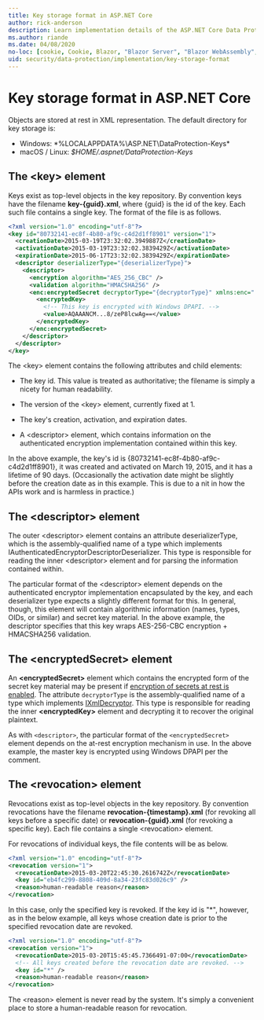 ```yaml
---
title: Key storage format in ASP.NET Core
author: rick-anderson
description: Learn implementation details of the ASP.NET Core Data Protection key storage format.
ms.author: riande
ms.date: 04/08/2020
no-loc: [cookie, Cookie, Blazor, "Blazor Server", "Blazor WebAssembly", "Identity", "Let's Encrypt", Razor, SignalR]
uid: security/data-protection/implementation/key-storage-format
---
```

# Key storage format in ASP.NET Core

<a name="data-protection-implementation-key-storage-format"></a>

Objects are stored at rest in XML representation. The default directory for key storage is:

* Windows: *%LOCALAPPDATA%\ASP.NET\DataProtection-Keys\*
* macOS / Linux: *$HOME/.aspnet/DataProtection-Keys*

## The \<key> element

Keys exist as top-level objects in the key repository. By convention keys have the filename **key-{guid}.xml**, where {guid} is the id of the key. Each such file contains a single key. The format of the file is as follows.

```xml
<?xml version="1.0" encoding="utf-8"?>
<key id="80732141-ec8f-4b80-af9c-c4d2d1ff8901" version="1">
  <creationDate>2015-03-19T23:32:02.3949887Z</creationDate>
  <activationDate>2015-03-19T23:32:02.3839429Z</activationDate>
  <expirationDate>2015-06-17T23:32:02.3839429Z</expirationDate>
  <descriptor deserializerType="{deserializerType}">
    <descriptor>
      <encryption algorithm="AES_256_CBC" />
      <validation algorithm="HMACSHA256" />
      <enc:encryptedSecret decryptorType="{decryptorType}" xmlns:enc="...">
        <encryptedKey>
          <!-- This key is encrypted with Windows DPAPI. -->
          <value>AQAAANCM...8/zeP8lcwAg==</value>
        </encryptedKey>
      </enc:encryptedSecret>
    </descriptor>
  </descriptor>
</key>
```

The \<key> element contains the following attributes and child elements:

* The key id. This value is treated as authoritative; the filename is simply a nicety for human readability.

* The version of the \<key> element, currently fixed at 1.

* The key's creation, activation, and expiration dates.

* A \<descriptor> element, which contains information on the authenticated encryption implementation contained within this key.

In the above example, the key's id is {80732141-ec8f-4b80-af9c-c4d2d1ff8901}, it was created and activated on March 19, 2015, and it has a lifetime of 90 days. (Occasionally the activation date might be slightly before the creation date as in this example. This is due to a nit in how the APIs work and is harmless in practice.)

## The \<descriptor> element

The outer \<descriptor> element contains an attribute deserializerType, which is the assembly-qualified name of a type which implements IAuthenticatedEncryptorDescriptorDeserializer. This type is responsible for reading the inner \<descriptor> element and for parsing the information contained within.

The particular format of the \<descriptor> element depends on the authenticated encryptor implementation encapsulated by the key, and each deserializer type expects a slightly different format for this. In general, though, this element will contain algorithmic information (names, types, OIDs, or similar) and secret key material. In the above example, the descriptor specifies that this key wraps AES-256-CBC encryption + HMACSHA256 validation.

## The \<encryptedSecret> element

An **&lt;encryptedSecret&gt;** element which contains the encrypted form of the secret key material may be present if [encryption of secrets at rest is enabled](xref:security/data-protection/implementation/key-encryption-at-rest). The attribute `decryptorType` is the assembly-qualified name of a type which implements [IXmlDecryptor](/dotnet/api/microsoft.aspnetcore.dataprotection.xmlencryption.ixmldecryptor). This type is responsible for reading the inner **&lt;encryptedKey&gt;** element and decrypting it to recover the original plaintext.

As with `<descriptor>`, the particular format of the `<encryptedSecret>` element depends on the at-rest encryption mechanism in use. In the above example, the master key is encrypted using Windows DPAPI per the comment.

## The \<revocation> element

Revocations exist as top-level objects in the key repository. By convention revocations have the filename **revocation-{timestamp}.xml** (for revoking all keys before a specific date) or **revocation-{guid}.xml** (for revoking a specific key). Each file contains a single \<revocation> element.

For revocations of individual keys, the file contents will be as below.

```xml
<?xml version="1.0" encoding="utf-8"?>
<revocation version="1">
  <revocationDate>2015-03-20T22:45:30.2616742Z</revocationDate>
  <key id="eb4fc299-8808-409d-8a34-23fc83d026c9" />
  <reason>human-readable reason</reason>
</revocation>
```

In this case, only the specified key is revoked. If the key id is "*", however, as in the below example, all keys whose creation date is prior to the specified revocation date are revoked.

```xml
<?xml version="1.0" encoding="utf-8"?>
<revocation version="1">
  <revocationDate>2015-03-20T15:45:45.7366491-07:00</revocationDate>
  <!-- All keys created before the revocation date are revoked. -->
  <key id="*" />
  <reason>human-readable reason</reason>
</revocation>
```

The \<reason> element is never read by the system. It's simply a convenient place to store a human-readable reason for revocation.
